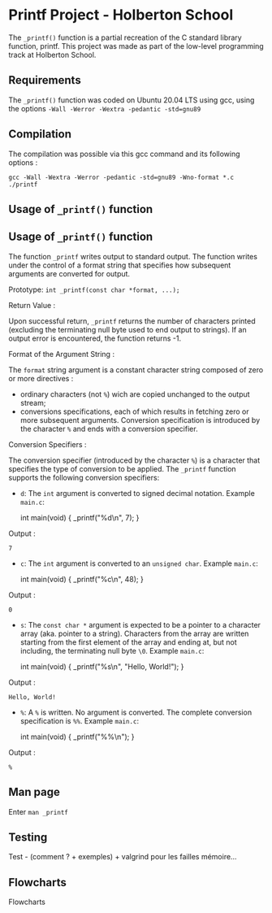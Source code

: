 
# Printf Project - Holberton School

The `_printf()` function is a partial recreation of the C standard library function, printf. This project was made as part of the low-level programming track at Holberton School.


## Requirements

The `_printf()` function was coded on Ubuntu 20.04 LTS using gcc, using the options `-Wall -Werror -Wextra -pedantic -std=gnu89`


## Compilation

The compilation was possible via this gcc command and its following options :

    gcc -Wall -Wextra -Werror -pedantic -std=gnu89 -Wno-format *.c
    ./printf



## Usage of `_printf()` function

## Usage of `_printf()` function

The function `_printf` writes output to standard output. The function writes under the control of a format string that specifies how subsequent arguments are converted for output.

Prototype: `int _printf(const char *format, ...);`


Return Value :

Upon successful return, `_printf` returns the number of characters printed (excluding the terminating null byte used to end output to strings). If an output error is encountered, the function returns -1.

Format of the Argument String :

The `format` string argument is a constant character string composed of zero or more directives :
- ordinary characters (not `%`) wich are copied unchanged to the output stream;
- conversions specifications, each of which results in fetching zero or more subsequent arguments.
Conversion specification is introduced by the character `%` and ends with a conversion specifier.


Conversion Specifiers :

The conversion specifier (introduced by the character `%`) is a character that specifies the type of conversion to be applied. The `_printf` function supports the following conversion specifiers:

- `d`: The `int` argument is converted to signed decimal notation.
Example `main.c`:

    int main(void)
    {
    _printf("%d\n", 7);
    }

Output :

    7


- `c`: The `int` argument is converted to an `unsigned char`.
Example `main.c`:

    int main(void)
    {
    _printf("%c\n", 48);
    }

Output :

    0


- `s`: The `const char *` argument is expected to be a pointer to a character array (aka. pointer to a string). Characters from the array are written starting from the first element of the array and ending at, but not including, the terminating null byte `\0`.
Example `main.c`:

    int main(void)
    {
    _printf("%s\n", "Hello, World!");
    }

Output :

    Hello, World!

- `%`: A `%` is written. No argument is converted. The complete conversion specification is `%%`.
Example `main.c`:

    int main(void)
    {
    _printf("%%\n");
    }

Output :

    %


## Man page

Enter `man _printf`


## Testing

Test - (comment ? + exemples) + valgrind pour les failles mémoire…


## Flowcharts

Flowcharts
